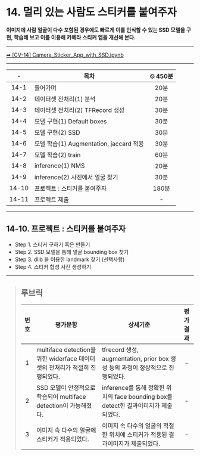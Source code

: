 # 14. 멀리 있는 사람도 스티커를 붙여주자

**이미지에 사람 얼굴이 다수 포함된 경우에도 빠르게 이를 인식할 수 있는 SSD 모델을 구현, 학습해 보고 이를 이용해 카메라 스티커 앱을 개선해 본다.**

---

[➡ [CV-14] Camera_Sticker_App_with_SSD.ipynb](https://nbviewer.org/github/HRPzz/AIFFEL/blob/main/GOING_DEEPER_CV/Node_14/%5BCV-14%5D%20Camera_Sticker_App_with_SSD.ipynb)

---

|-|목차|⏲ 450분|
|:---:|---|:---:|
|14-1| 들어가며 | 20분|
|14-2| 데이터셋 전처리(1) 분석 | 20분|
|14-3| 데이터셋 전처리(2) TFRecord 생성 | 30분|
|14-4| 모델 구현(1) Default boxes | 30분|
|14-5| 모델 구현(2) SSD | 30분|
|14-6| 모델 학습(1) Augmentation, jaccard 적용 | 30분|
|14-7| 모델 학습(2) train | 60분|
|14-8| inference(1) NMS | 20분|
|14-9| inference(2) 사진에서 얼굴 찾기 | 30분|
|14-10| 프로젝트 : 스티커를 붙여주자 | 180분|
|14-11| 프로젝트 제출 |-|

---

## 14-10. 프로젝트 : 스티커를 붙여주자

- Step 1. 스티커 구하기 혹은 만들기
- Step 2. SSD 모델을 통해 얼굴 bounding box 찾기
- Step 3. dlib 을 이용한 landmark 찾기 (선택사항)
- Step 4. 스티커 합성 사진 생성하기

---

>## **루브릭**
>
>|번호|평가문항|상세기준|평가결과|
>|:---:|---|---|:---:|
>|1|multiface detection을 위한 widerface 데이터셋의 전처리가 적절히 진행되었다.|tfrecord 생성, augmentation, prior box 생성 등의 과정이 정상적으로 진행되었다.|-|
>|2|SSD 모델이 안정적으로 학습되어 multiface detection이 가능해졌다.|inference를 통해 정확한 위치의 face bounding box를 detect한 결과이미지가 제출되었다.|-|
>|3|이미지 속 다수의 얼굴에 스티커가 적용되었다.|이미지 속 다수의 얼굴의 적절한 위치에 스티커가 적용된 결과이미지가 제출되었다.|-|
